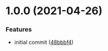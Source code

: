 # 1.0.0 (2021-04-26)


### Features

* initial commit ([48bbbf4](https://github.com/shopify-packer/storefront-api/commit/48bbbf4df90bdabfc89794a409263952a77cba40))

